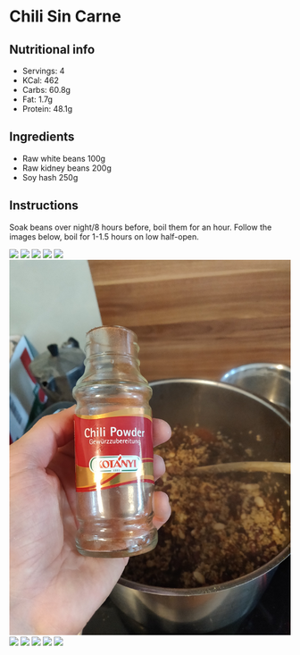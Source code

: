 # Chili Sin Carne

## Nutritional info
- Servings: 4
- KCal: 462
- Carbs: 60.8g
- Fat: 1.7g
- Protein: 48.1g

## Ingredients
- Raw white beans 100g
- Raw kidney beans 200g
- Soy hash 250g

## Instructions
Soak beans over night/8 hours before, boil them for an hour.
Follow the images below, boil for 1-1.5 hours on low half-open.


![](01_soy_hash_into_pot.jpg)
![](02_boil_it.jpg)
![](03_add_beans.jpg)
![](04_Add_all_the_chili_powder.jpg)
![](05_add_it_all.jpg)
![](06_all_added.jpg)
![](07_cover_with_water.jpg)
![](08_.jpg)
![](09_its_ready.jpg)
![](10_prepped.jpg)
![](11_enjoy.jpg)
